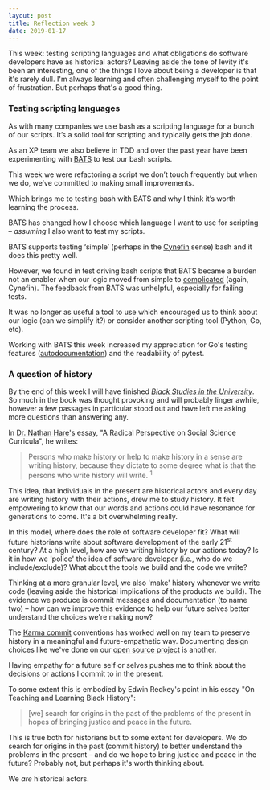 ```yaml
---
layout: post
title: Reflection week 3
date: 2019-01-17
---
```


This week: testing scripting languages and what obligations do software developers have as historical actors? Leaving aside the tone of levity it's been an interesting, one of the things I love about being a developer is that it's rarely dull. I'm always learning and often challenging myself to the point of frustration. But perhaps that's a good thing.


### Testing scripting languages

As with many companies we use bash as a scripting language for a bunch of our scripts. It’s a solid tool for scripting and typically gets the job done. 

As an XP team we also believe in TDD and over the past year have been experimenting with [BATS](https://github.com/sstephenson/bats) to test our bash scripts.

This week we were refactoring a script we don’t touch frequently but when we do, we’ve committed to making small improvements. 

Which brings me to testing bash with BATS and why I think it’s worth learning the process.

BATS has changed how I choose which language I want to use for scripting – _assuming_ I also want to test my scripts. 

BATS supports testing ‘simple’ (perhaps in the [Cynefin](https://en.wikipedia.org/wiki/Cynefin_framework) sense) bash and it does this pretty well. 

However, we found in test driving bash scripts that BATS became a burden not an enabler when our logic moved from simple to [complicated]() (again, Cynefin). The feedback from BATS was unhelpful, especially for failing tests.

It was no longer as useful a tool to use which encouraged us to think about our logic (can we simplify it?) or consider another scripting tool (Python, Go, etc).

Working with BATS this week increased my appreciation for Go's testing features ([autodocumentation]()) and the readability of pytest.

### A question of history

By the end of this week I will have finished [_Black Studies in the University_](https://www.amazon.com/Black-Studies-University-Armstead-Robinson/dp/0300011679). So much in the book was thought provoking and will probably linger awhile, however a few passages in particular stood out and have left me asking more questions than answering any. 

In [Dr. Nathan Hare's](https://en.wikipedia.org/wiki/Nathan_Hare) essay, "A Radical Perspective on Social Science Curricula", he writes: 

> Persons who make history or help to make history in a sense are writing history, because they dictate to some degree what is that the persons who write history will write.
<sup>1</sup>

This idea, that individuals in the present are historical actors and every day are writing history with their actions, drew me to study history. It felt empowering to know that our words and actions could have resonance for generations to come. It's a bit overwhelming really. 

In this model, where does the role of software developer fit? What will future historians write about software development of the early 21<sup>st</sup> century? At a high level, how are we writing history by our actions today? Is it in how we 'police' the idea of software developer (i.e., who do we include/exclude)? What about the tools we build and the code we write? 

Thinking at a more granular level, we also 'make' history whenever we write code (leaving aside the historical implications of the products we build). The evidence we produce is commit messages and documentation (to name two) – how can we improve this evidence to help our future selves better understand the choices we're making now? 

The [Karma commit](http://karma-runner.github.io/3.0/dev/git-commit-msg.html) conventions has worked well on my team to preserve history in a meaningful and future-empathetic way. Documenting design choices like we've done on our [open source project](https://github.com/unruly/unruly-puppet/tree/master/architecture_decisions) is another.

Having empathy for a future self or selves pushes me to think about the decisions or actions I commit to in the present. 

To some extent this is embodied by Edwin Redkey's point in his essay "On Teaching and Learning Black History":

> [we] search for origins in the past of the problems of the present in hopes of bringing justice and peace in the future.  

This is true both for historians but to some extent for developers. We do search for origins in the past (commit history) to better understand the problems in the present – and do we hope to bring justice and peace in the future? Probably not, but perhaps it's worth thinking about.

We _are_ historical actors.


